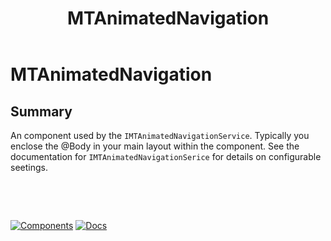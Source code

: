 ﻿---
uid: C.MTAnimatedNavigation
title: MTAnimatedNavigation
---
# MTAnimatedNavigation

## Summary

An component used by the `IMTAnimatedNavigationService`. Typically you enclose the @Body in your main layout within the component. See the documentation for `IMTAnimatedNavigationSerice` for details on configurable seetings.

&nbsp;

&nbsp;

[![Components](https://img.shields.io/static/v1?label=Components&message=Plus&color=red)](xref:A.PlusComponents)
[![Docs](https://img.shields.io/static/v1?label=API%20Documentation&message=MTAnimatedNavigation&color=brightgreen)](xref:BlazorMdc.MTAnimatedNavigation)